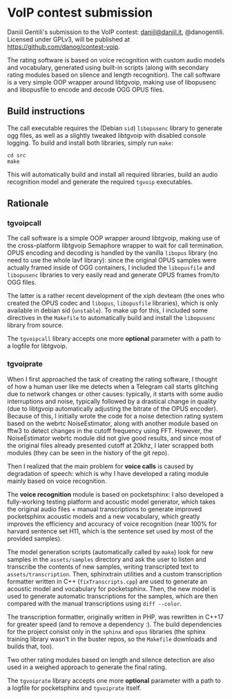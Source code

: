 # VoIP contest submission
Daniil Gentili's submission to the VoIP contest: <daniil@daniil.it>, @danogentili.
Licensed under GPLv3, will be published at https://github.com/danog/contest-voip.

The rating software is based on voice recognition with custom audio models and vocabulary, generated using built-in scripts (along with secondary rating modules based on silence and length recognition).
The call software is a very simple OOP wrapper around libtgvoip, making use of libopusenc and libopusfile to encode and decode OGG OPUS files.

## Build instructions

The call executable requires the (Debian `sid`) `libopusenc` library to generate ogg files, as well as a slightly tweaked libtgvoip with disabled console logging.
To build and install both libraries, simply run `make`:

```
cd src
make
```

This will automatically build and install all required libraries, build an audio recognition model and generate the required `tgvoip` executables.


## Rationale

### tgvoipcall

The call software is a simple OOP wrapper around libtgvoip, making use of the cross-platform libtgvoip Semaphore wrapper to wait for call termination.
OPUS encoding and decoding is handled by the vanilla `libopus` library (no need to use the whole lavf library): since the original OPUS samples were actually framed inside of OGG containers, I included the `libopusfile` and `libopusenc` libraries to very easily read and generate OPUS frames from/to OGG files.

The latter is a rather recent development of the xiph devteam (the ones who created the OPUS codec and `libopus`, `libopusfile` libraries), which is only available in debian sid (`unstable`).
To make up for this, I included some directives in the `Makefile` to automatically build and install the `libopusenc` library from source.

The `tgvoipcall` library accepts one more **optional** parameter with a path to a logfile for libtgvoip.

### tgvoiprate

When I first approached the task of creating the rating software, I thought of how a human user like me detects when a Telegram call starts glitching due to network changes or other causes: typically, it starts with some audio interruptions and noise, typically followed by a drastical change in quality (due to libtgvoip automatically adjusting the bitrate of the OPUS encoder).
Because of this, I initially wrote the code for a noise detection rating system based on the webrtc NoiseEstimator, along with another module based on fftw3 to detect changes in the cutoff frequency using FFT.
However, the NoiseEstimator webrtc module did not give good results, and since most of the original files already presented cutoff at 20khz, I later scrapped both modules (they can be seen in the history of the git repo).

Then I realized that the main problem for __voice calls__ is caused by degradation of speech: which is why I have developed a rating module mainly based on voice recognition.

The **voice recognition** module is based on pocketsphinx: I also developed a fully-working testing platform and acoustic model generator, which takes the original audio files + manual transcriptions to generate improved pocketsphinx acoustic models and a new vocabulary, which greatly improves the efficiency and accuracy of voice recognition (near 100% for harvard sentence set H11, which is the sentence set used by most of the provided samples).

The model generation scripts (automatically called by `make`) look for new samples in the `assets/samples` directory and ask the user to listen and transcribe the contents of new samples, writing transcripted text to `assets/transcription`.
Then, sphinxtrain utilities and a custom transcription formatter written in C++ (`fixTranscripts.cpp`) are used to generate an acoustic model and vocabulary for pocketsphinx.
Then, the new model is used to generate automatic transcriptions for the samples, which are then compared with the manual transcriptions using `diff --color`.

The transcription formatter, originally written in PHP, was rewritten in C++17 for greater speed (and to remove a dependency :).
The build dependencies for the project consist only in the `sphinx` and `opus` libraries (the sphinx training library wasn't in the buster repos, so the `Makefile` downloads and builds that, too).

Two other rating modules based on length and silence detection are also used in a weighed approach to generate the final rating.

The `tgvoiprate` library accepts one more **optional** parameter with a path to a logfile for pocketsphinx and `tgvoiprate` itself.
